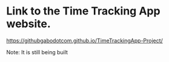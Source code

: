 # Link to the Time Tracking App website.

https://githubgabodotcom.github.io/TimeTrackingApp-Project/

<p>Note: It is still being built </p>
